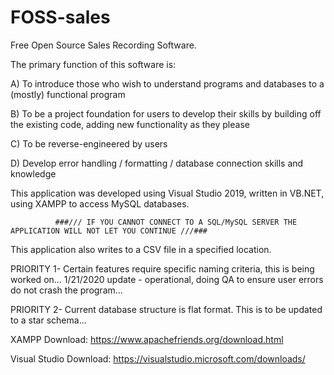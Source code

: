 # FOSS-sales
Free Open Source Sales Recording Software.

The primary function of this software is: 

   A) To introduce those who wish to understand programs and databases to a (mostly) functional program
   
   B) To be a project foundation for users to develop their skills by building off the existing code, 
      adding new functionality as they please
      
   C) To be reverse-engineered by users
   
   D) Develop error handling / formatting / database connection skills and knowledge
   
This application was developed using Visual Studio 2019, written in VB.NET, using XAMPP to access MySQL databases.

              ###/// IF YOU CANNOT CONNECT TO A SQL/MySQL SERVER THE APPLICATION WILL NOT LET YOU CONTINUE ///###

This application also writes to a CSV file in a specified location.

PRIORITY 1-
Certain features require specific naming criteria, this is being worked on... 
1/21/2020 update - operational, doing QA to ensure user errors do not crash the program...

PRIORITY 2-
Current database structure is flat format. This is to be updated to a star schema...

XAMPP Download: https://www.apachefriends.org/download.html

Visual Studio Download: https://visualstudio.microsoft.com/downloads/
